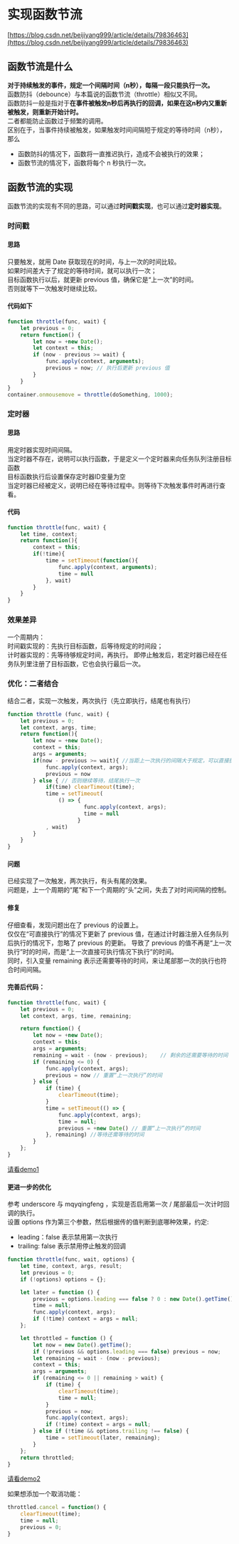 # 实现函数节流

[https://blog.csdn.net/beijiyang999/article/details/79836463](https://blog.csdn.net/beijiyang999/article/details/79836463)

## 函数节流是什么
**对于持续触发的事件，规定一个间隔时间（n秒），每隔一段只能执行一次。**                      
函数防抖（debounce）与本篇说的函数节流（throttle）相似又不同。                     
函数防抖一般是指对于**在事件被触发n秒后再执行的回调，如果在这n秒内又重新被触发，则重新开始计时。**                        
二者都能防止函数过于频繁的调用。                        
区别在于，当事件持续被触发，如果触发时间间隔短于规定的等待时间（n秒），那么                      
- 函数防抖的情况下，函数将一直推迟执行，造成不会被执行的效果；
- 函数节流的情况下，函数将每个 n 秒执行一次。


## 函数节流的实现
函数节流的实现有不同的思路，可以通过**时间戳实现**，也可以通过**定时器实现**。

### 时间戳
#### 思路
只要触发，就用 Date 获取现在的时间，与上一次的时间比较。                     
如果时间差大于了规定的等待时间，就可以执行一次；                        
目标函数执行以后，就更新 previous 值，确保它是“上一次”的时间。                       
否则就等下一次触发时继续比较。                     

#### 代码如下
```javascript
function throttle(func, wait) {
    let previous = 0;
    return function() {
        let now = +new Date();
        let context = this;
        if (now - previous >= wait) {
            func.apply(context, arguments);
            previous = now; // 执行后更新 previous 值
        }
    }
}
container.onmousemove = throttle(doSomething, 1000);
```

### 定时器
#### 思路
用定时器实现时间间隔。                             
当定时器不存在，说明可以执行函数，于是定义一个定时器来向任务队列注册目标函数                              
目标函数执行后设置保存定时器ID变量为空                                
当定时器已经被定义，说明已经在等待过程中。则等待下次触发事件时再进行查看。                               

#### 代码
```javascript
function throttle(func, wait) {
    let time, context;
    return function(){
        context = this;
        if(!time){
            time = setTimeout(function(){
                func.apply(context, arguments);
                time = null
            }, wait)
        }
    }
}
```


### 效果差异
一个周期内：                      
时间戳实现的：先执行目标函数，后等待规定的时间段；                       
计时器实现的：先等待够规定时间，再执行。 即停止触发后，若定时器已经在任务队列里注册了目标函数，它也会执行最后一次。                      

### 优化：二者结合
结合二者，实现一次触发，两次执行（先立即执行，结尾也有执行）                  
```javascript
function throttle (func, wait) {
    let previous = 0;
    let context, args, time;
    return function(){
        let now = +new Date();
        context = this;
        args = arguments;
        if(now - previous >= wait){ //当距上一次执行的间隔大于规定，可以直接执行
            func.apply(context, args);
            previous = now
        } else { // 否则继续等待，结尾执行一次
            if(time) clearTimeout(time);
            time = setTimeout(
                () => {
                        func.apply(context, args);
                        time = null
                      }
            , wait)
        }
    }
}
```

#### 问题
已经实现了一次触发，两次执行，有头有尾的效果。             
问题是，上一个周期的“尾”和下一个周期的“头”之间，失去了对时间间隔的控制。              

#### 修复
仔细查看，发现问题出在了 previous 的设置上。                                 
仅仅在“可直接执行”的情况下更新了 previous 值，在通过计时器注册入任务队列后执行的情况下，忽略了 previous 的更新。
导致了 previous 的值不再是“上一次执行”时的时间，而是“上一次直接可执行情况下执行”的时间。                                  
同时，引入变量 remaining 表示还需要等待的时间，来让尾部那一次的执行也符合时间间隔。

#### 完善后代码：
```javascript
function throttle(func, wait) {
    let previous = 0;
    let context, args, time, remaining;

    return function() {
        let now = +new Date();
        context = this;
        args = arguments;
        remaining = wait - (now - previous);    // 剩余的还需要等待的时间
        if (remaining <= 0) {
            func.apply(context, args);
            previous = now // 重置“上一次执行”的时间
        } else {
            if (time) {
                clearTimeout(time);
            }
            time = setTimeout(() => {
                func.apply(context, args);
                time = null;
                previous = +new Date() // 重置“上一次执行”的时间
            }, remaining) //等待还需等待的时间
        }
    };
}
```
[请看demo1](/books/专题知识库/05、基础知识点专题/other/07、实现函数节流/demo1.js)


#### 更进一步的优化
参考 underscore 与 mqyqingfeng ，实现是否启用第一次 / 尾部最后一次计时回调的执行。             
设置 options 作为第三个参数，然后根据传的值判断到底哪种效果，约定:              
- leading：false 表示禁用第一次执行
- trailing: false 表示禁用停止触发的回调
```javascript
function throttle(func, wait, options) {
    let time, context, args, result;
    let previous = 0;
    if (!options) options = {};

    let later = function () {
        previous = options.leading === false ? 0 : new Date().getTime();
        time = null;
        func.apply(context, args);
        if (!time) context = args = null;
    };

    let throttled = function () {
        let now = new Date().getTime();
        if (!previous && options.leading === false) previous = now;
        let remaining = wait - (now - previous);
        context = this;
        args = arguments;
        if (remaining <= 0 || remaining > wait) {
            if (time) {
                clearTimeout(time);
                time = null;
            }
            previous = now;
            func.apply(context, args);
            if (!time) context = args = null;
        } else if (!time && options.trailing !== false) {
            time = setTimeout(later, remaining);
        }
    };
    return throttled;
}
```
[请看demo2](/books/专题知识库/05、基础知识点专题/other/07、实现函数节流/demo2.js)

如果想添加一个取消功能：
```javascript
throttled.cancel = function() {
    clearTimeout(time);
    time = null;
    previous = 0;
}
```
